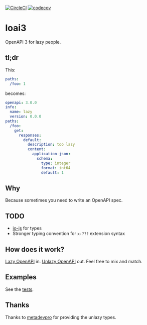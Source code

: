 [![CircleCI](https://circleci.com/gh/unmock/loai3.svg?style=svg)](https://circleci.com/gh/unmock/loai3)
[![codecov](https://codecov.io/gh/unmock/loai3/branch/master/graph/badge.svg)](https://codecov.io/gh/unmock/loai3)

# loai3

OpenAPI 3 for lazy people.

## tl;dr

This:
```yaml
paths:
  /foo: 1
```

becomes:

```yaml
openapi: 3.0.0
info:
  name: lazy
  version: 0.0.0
paths:
  /foo:
    get:
      responses:
        default:
          description: too lazy
          content:
            application-json:
              schema:
                type: integer
                format: int64
                default: 1
```

## Why

Because sometimes you need to write an OpenAPI spec.

## TODO

- [io-js](https://github.com/gcanti/io-ts/) for types
- Stronger typing convention for `x-???` extension syntax

## How does it work?

[Lazy OpenAPI](src/model/LazyOpenApi.ts) in. [Unlazy OpenAPI](src/model/OpenApi.ts) out.  Feel free to mix and match.

## Examples

See the [tests](test/lazy/).

## Thanks

Thanks to [metadevpro](https://github.com/metadevpro) for providing the unlazy types.